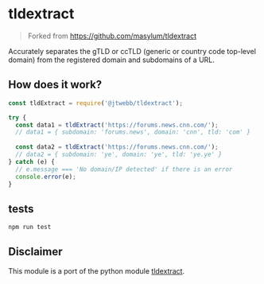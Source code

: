 # tldextract

> Forked from https://github.com/masylum/tldextract

Accurately separates the gTLD or ccTLD (generic or country code
top-level domain) from the registered domain and subdomains of a URL.

## How does it work?

``` javascript
const tldExtract = require('@jtwebb/tldextract');

try {
  const data1 = tldExtract('https://forums.news.cnn.com/');
  // data1 = { subdomain: 'forums.news', domain: 'cnn', tld: 'com' }
    
  const data2 = tldExtract('https://forums.news.cnn.com/');
  // data2 = { subdomain: 'ye', domain: 'ye', tld: 'ye.ye' }
} catch (e) {
  // e.message === 'No domain/IP detected' if there is an error
  console.error(e);
}
```

## tests

``` javascript
npm run test
```

## Disclaimer

This module is a port of the python module [tldextract](https://github.com/john-kurkowski/tldextract).
